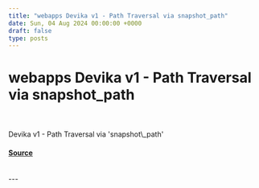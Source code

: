 ```yaml
---
title: "webapps Devika v1 - Path Traversal via snapshot_path"
date: Sun, 04 Aug 2024 00:00:00 +0000
draft: false
type: posts
---
```

# webapps Devika v1 - Path Traversal via snapshot_path

<br/>

<br/>
Devika v1 - Path Traversal via 'snapshot\_path'

#### [Source](https://www.exploit-db.com/exploits/52066)

<br/>
---
